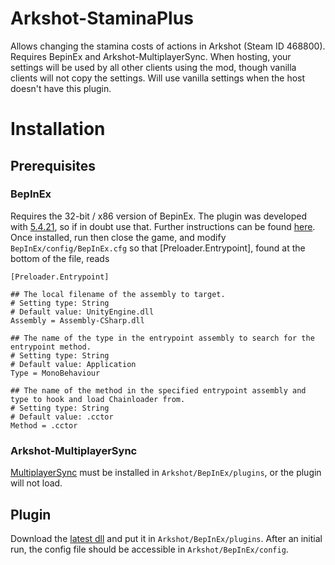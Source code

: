 # Arkshot-StaminaPlus
Allows changing the stamina costs of actions in Arkshot (Steam ID 468800). Requires BepinEx and Arkshot-MultiplayerSync. When hosting, your settings will be used by all other clients using the mod, though vanilla clients will not copy the settings. Will use vanilla settings when the host doesn't have this plugin.

# Installation
## Prerequisites
### BepInEx
Requires the 32-bit / x86 version of BepinEx. The plugin was developed with [5.4.21](https://github.com/BepInEx/BepInEx/releases/tag/v5.4.21/), so if in doubt use that. Further instructions can be found [here](https://docs.bepinex.dev/articles/user_guide/installation/index.html). Once installed, run then close the game, and modify `BepInEx/config/BepInEx.cfg` so that [Preloader.Entrypoint], found at the bottom of the file, reads
```
[Preloader.Entrypoint]

## The local filename of the assembly to target.
# Setting type: String
# Default value: UnityEngine.dll
Assembly = Assembly-CSharp.dll

## The name of the type in the entrypoint assembly to search for the entrypoint method.
# Setting type: String
# Default value: Application
Type = MonoBehaviour

## The name of the method in the specified entrypoint assembly and type to hook and load Chainloader from.
# Setting type: String
# Default value: .cctor
Method = .cctor
```
### Arkshot-MultiplayerSync
[MultiplayerSync](https://github.com/Hypersycos/Arkshot-MultiplayerSync) must be installed in `Arkshot/BepInEx/plugins`, or the plugin will not load.

## Plugin
Download the [latest dll](https://github.com/Hypersycos/Arkshot-StaminaPlus/releases/latest/download/StaminaPlus.dll) and put it in `Arkshot/BepInEx/plugins`. After an initial run, the config file should be accessible in `Arkshot/BepInEx/config`.
